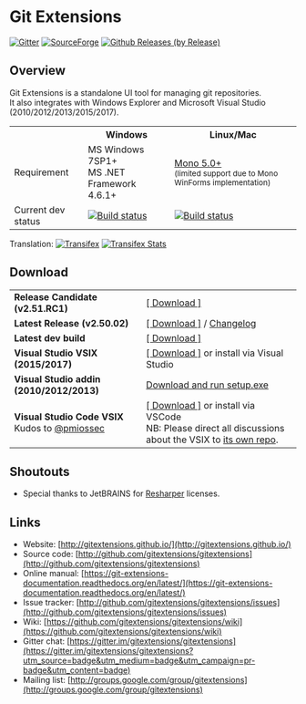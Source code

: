# Git Extensions

[![Gitter](https://badges.gitter.im/Join%20Chat.svg)](https://gitter.im/gitextensions/gitextensions?utm_source=badge&utm_medium=badge&utm_campaign=pr-badge&utm_content=badge)  [![SourceForge](https://img.shields.io/sourceforge/dm/gitextensions.svg)](https://sourceforge.net/projects/gitextensions/) [![Github Releases (by Release)](https://img.shields.io/github/downloads/gitextensions/gitextensions/latest/total.svg?maxAge=86400)](https://github.com/gitextensions/gitextensions/releases/latest)


## Overview

Git Extensions is a standalone UI tool for managing git repositories.<br />
It also integrates with Windows Explorer and Microsoft Visual Studio (2010/2012/2013/2015/2017).

<table>
  <tr>
    <th>&nbsp;</th>
    <th>Windows</th>
    <th>Linux/Mac</th>
  </tr>
  <tr>
    <td>Requirement</td>
    <td>MS Windows 7SP1+ <br/>MS .NET Framework 4.6.1+</td>
    <td><a href="http://www.mono-project.com/download/">Mono 5.0+</a> <br /><small>(limited support due to Mono WinForms implementation)</s,all></td>
  </tr>
  <tr>
    <td>Current dev status</td>
    <td><a href="https://ci.appveyor.com/project/gitextensions/gitextensions/branch/master"><img alt="Build status" src="https://ci.appveyor.com/api/projects/status/yo5kw7sl6da8danr/branch/master?svg=true" style="max-width:100%;"></a></td>
    <td><a href="https://travis-ci.org/gitextensions/gitextensions"><img alt="Build status" src="https://travis-ci.org/gitextensions/gitextensions.svg?branch=master" style="max-width:100%;"></a></td>
  </tr>

</table>

Translation: [![Transifex](https://ds0k0en9abmn1.cloudfront.net/static/charts/images/tx-logo-micro.646b0065fce6.png)](https://www.transifex.com/projects/p/git-extensions/) [![Transifex Stats](https://www.transifex.com/projects/p/git-extensions/resource/ui-master/chart/image_png)](https://www.transifex.com/projects/p/git-extensions/)


## Download

<table>
  <tr>
    <td><strong><font="red">Release Candidate (v2.51.RC1)</strong></td>
    <td><a href="https://github.com/gitextensions/gitextensions/releases/tag/v2.51.RC1">[ Download ]</a></td>
  </tr>
  <tr>
    <td><strong>Latest Release (v2.50.02)</strong></td>
    <td><a href="https://github.com/gitextensions/gitextensions/releases/latest">[ Download ]</a> / <a href="GitUI/Resources/ChangeLog.md">Changelog</a></td>
  </tr>
  <tr>
    <td><strong>Latest dev build</strong></td>
    <td><a href="https://ci.appveyor.com/project/gitextensions/gitextensions/branch/master/artifacts">[ Download ]</a></td>
  </tr>
  <tr>
    <td><strong>Visual Studio VSIX (2015/2017)</strong></td>
    <td><a href="https://marketplace.visualstudio.com/items?itemName=HenkWesthuis.GitExtensions">[ Download ]</a> or install via Visual Studio</td>
  </tr>
  <tr>
    <td><strong>Visual Studio addin (2010/2012/2013)</strong></td>
    <td><a href="https://github.com/gitextensions/gitextensions/releases/latest">Download and run setup.exe</a></td>
  </tr>
  <tr>
    <td><strong>Visual Studio Code VSIX</strong><br />Kudos to <a href="/pmiossec" class="author text-inherit">@pmiossec</a></td>
    <td><a href="https://marketplace.visualstudio.com/items?itemName=pmiossec.vscode-gitextensions">[ Download ]</a> or install via VSCode<br />
      NB: Please direct all discussions about the VSIX to <a href="https://github.com/pmiossec/vscode-gitextensions">its own repo</a>.</td>
  </tr></table>




## Shoutouts
 * Special thanks to JetBRAINS for [Resharper](https://www.jetbrains.com/resharper/) licenses.


## Links

* Website: [http://gitextensions.github.io/](http://gitextensions.github.io/)
* Source code: [http://github.com/gitextensions/gitextensions](http://github.com/gitextensions/gitextensions)
* Online manual: [https://git-extensions-documentation.readthedocs.org/en/latest/](https://git-extensions-documentation.readthedocs.org/en/latest/)
* Issue tracker: [http://github.com/gitextensions/gitextensions/issues](http://github.com/gitextensions/gitextensions/issues)
* Wiki: [https://github.com/gitextensions/gitextensions/wiki](https://github.com/gitextensions/gitextensions/wiki)
* Gitter chat: [https://gitter.im/gitextensions/gitextensions](https://gitter.im/gitextensions/gitextensions?utm_source=badge&utm_medium=badge&utm_campaign=pr-badge&utm_content=badge)
* Mailing list: [http://groups.google.com/group/gitextensions](http://groups.google.com/group/gitextensions)

